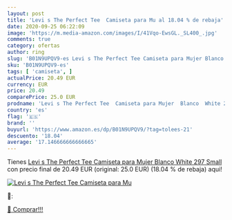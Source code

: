 ```yaml
---
layout: post
title: 'Levi s The Perfect Tee  Camiseta para Mu al 18.04 % de rebaja'
date: 2020-09-25 06:22:09
image: 'https://m.media-amazon.com/images/I/41Vqo-EwsGL._SL400_.jpg'
comments: true
category: ofertas
author: ring
slug: 'B01N9UPQV9-es Levi s The Perfect Tee Camiseta para Mujer Blanco White...'
sku: 'B01N9UPQV9-es'
tags: [ 'camiseta', ]
actualPrice: 20.49 EUR
currency: EUR
price: 20.49
comparePrice: 25.0 EUR
prodname: 'Levi s The Perfect Tee  Camiseta para Mujer  Blanco  White 297   Small'
country: 'es'
flag: '🇪🇸'
brand: ''
buyurl: 'https://www.amazon.es/dp/B01N9UPQV9/?tag=tolees-21'
descuento: '18.04'
average: '17.146666666666665'
---
```


Tienes [Levi s The Perfect Tee  Camiseta para Mujer  Blanco  White 297   Small](https://www.amazon.es/dp/B01N9UPQV9/?tag=tolees-21) con precio final de  20.49 EUR (original: 25.0 EUR) (18.04 %  de rebaja) aqui!

[![Levi s The Perfect Tee  Camiseta para Mu](https://m.media-amazon.com/images/I/41Vqo-EwsGL._SL400_.jpg)](https://www.amazon.es/dp/B01N9UPQV9/?tag=tolees-21)

🔎:


[🛒 Comprar!!!](https://www.amazon.es/dp/B01N9UPQV9/?tag=tolees-21)
